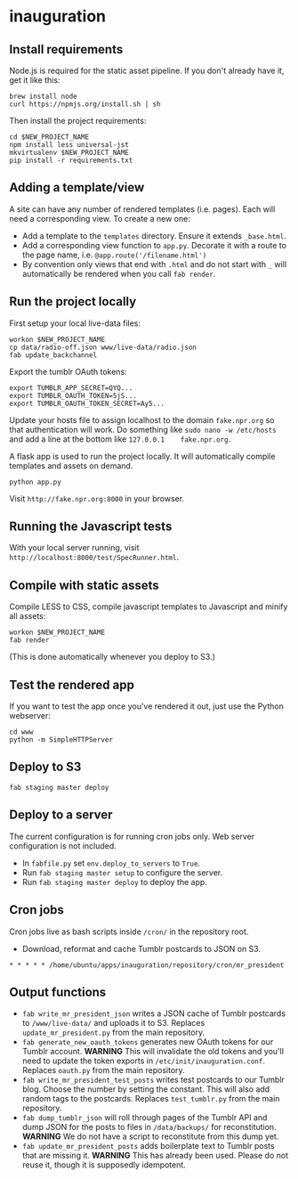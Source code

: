 inauguration
============

Install requirements
--------------------

Node.js is required for the static asset pipeline. If you don't already have it, get it like this:

```
brew install node
curl https://npmjs.org/install.sh | sh
```

Then install the project requirements:

```
cd $NEW_PROJECT_NAME
npm install less universal-jst
mkvirtualenv $NEW_PROJECT_NAME
pip install -r requirements.txt
```

Adding a template/view
----------------------

A site can have any number of rendered templates (i.e. pages). Each will need a corresponding view. To create a new one:

* Add a template to the ``templates`` directory. Ensure it extends ``_base.html``.
* Add a corresponding view function to ``app.py``. Decorate it with a route to the page name, i.e. ``@app.route('/filename.html')``
* By convention only views that end with ``.html`` and do not start with ``_``  will automatically be rendered when you call ``fab render``.

Run the project locally
-----------------------

First setup your local live-data files:

```
workon $NEW_PROJECT_NAME
cp data/radio-off.json www/live-data/radio.json
fab update_backchannel
```

Export the tumblr OAuth tokens:
```
export TUMBLR_APP_SECRET=QYQ...
export TUMBLR_OAUTH_TOKEN=5jS...
export TUMBLR_OAUTH_TOKEN_SECRET=Ay5...
```

Update your hosts file to assign localhost to the domain ``fake.npr.org`` so that authentication will work. Do something like ``sudo nano -w /etc/hosts`` and add a line at the bottom like ``127.0.0.1    fake.npr.org``.


A flask app is used to run the project locally. It will automatically compile templates and assets on demand.

```
python app.py
```

Visit ``http://fake.npr.org:8000`` in your browser.

Running the Javascript tests
----------------------------

With your local server running, visit ``http://localhost:8000/test/SpecRunner.html``.

Compile with static assets
--------------------------

Compile LESS to CSS, compile javascript templates to Javascript and minify all assets:

```
workon $NEW_PROJECT_NAME
fab render
```

(This is done automatically whenever you deploy to S3.)

Test the rendered app
---------------------

If you want to test the app once you've rendered it out, just use the Python webserver:

```
cd www
python -m SimpleHTTPServer
```

Deploy to S3
------------

```
fab staging master deploy
```

Deploy to a server
------------------

The current configuration is for running cron jobs only. Web server configuration is not included.

* In ``fabfile.py`` set ``env.deploy_to_servers`` to ``True``.
* Run ``fab staging master setup`` to configure the server.
* Run ``fab staging master deploy`` to deploy the app.

Cron jobs
----------
Cron jobs live as bash scripts inside ``/cron/`` in the repository root.

* Download, reformat and cache Tumblr postcards to JSON on S3.
```
* * * * * /home/ubuntu/apps/inauguration/repository/cron/mr_president
```

Output functions
-----------------
* ``fab write_mr_president_json`` writes a JSON cache of Tumblr postcards to ``/www/live-data/`` and uploads it to S3. Replaces ``update_mr_president.py`` from the main repository.
* ``fab generate_new_oauth_tokens`` generates new OAuth tokens for our Tumblr account. **WARNING** This will invalidate the old tokens and you'll need to update the token exports in ``/etc/init/inauguration.conf``. Replaces ``oauth.py`` from the main repository.
* ``fab write_mr_president_test_posts`` writes test postcards to our Tumblr blog. Choose the number by setting the constant. This will also add random tags to the postcards. Replaces ``test_tumblr.py`` from the main repository.
* ``fab dump_tumblr_json`` will roll through pages of the Tumblr API and dump JSON for the posts to files in ``/data/backups/`` for reconstitution. **WARNING** We do not have a script to reconstitute from this dump yet.
* ``fab update_mr_president_posts`` adds boilerplate text to Tumblr posts that are missing it. **WARNING** This has already been used. Please do not reuse it, though it is supposedly idempotent.